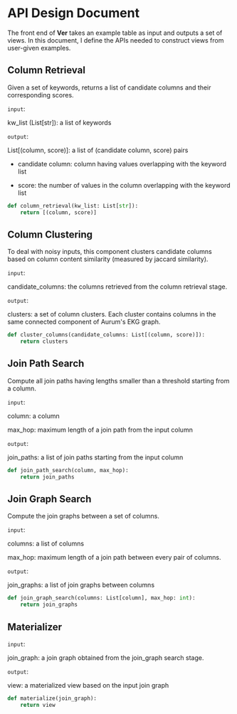 # API Design Document
The front end of **Ver** takes an example table as input and outputs a set of views. In this document, I define the APIs needed to construct views from user-given examples.

## Column Retrieval
Given a set of keywords, returns a list of candidate columns and their corresponding scores.

`input`: 

kw_list (List[str]): a list of keywords

`output`: 

List[(column, score)]: a list of (candidate column, score) pairs
    
- candidate column: column having values overlapping with the keyword list
    
- score: the number of values in the column overlapping with the keyword list

```python
def column_retrieval(kw_list: List[str]):
    return [(column, score)]
```


## Column Clustering
To deal with noisy inputs, this component  clusters candidate columns based on column content similarity (measured by jaccard similarity).

`input`:

candidate_columns: the columns retrieved from the column retrieval stage.

`output`:

clusters: a set of column clusters. Each cluster contains columns in the same connected component of Aurum's EKG graph.

```python
def cluster_columns(candidate_columns: List[(column, score)]):
    return clusters
```

## Join Path Search
Compute all join paths having lengths smaller than a threshold starting from a column.

`input`:

column: a column

max_hop: maximum length of a join path from the input column

`output`:

join_paths: a list of join paths starting from the input column

```python
def join_path_search(column, max_hop):
    return join_paths
```


## Join Graph Search
Compute the join graphs between a set of columns.

`input`:

columns: a list of columns

max_hop: maximum length of a join path between every pair of columns. 

`output`:

join_graphs: a list of join graphs between columns

```python
def join_graph_search(columns: List[column], max_hop: int):
    return join_graphs
```

## Materializer
`input`: 

join_graph: a join graph obtained from the join_graph search stage.

`output`:

view: a materialized view based on the input join graph

```python
def materialize(join_graph):
    return view
```